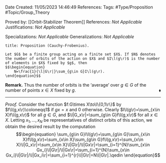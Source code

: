 <div class="topSpace"></div>

Date Created: 11/05/2023 14:46:49
References:
Tags: #Type/Proposition #Topic/Group_Theory

Proved by: [[Orbit-Stabilizer Theorem]]
References: <i>Not Applicable</i>
Justifications: <i>Not Applicable</i>

Specializations: <i>Not Applicable</i>
Generalizations: <i>Not Applicable</i>

``` ad-Proposition
title: Proposition (Cauchy-Frobenius).

Let $G$ be a finite group acting on a finite set $X$. If $N$ denotes the number of orbits of the action on $X$ and $I\l(g\r)$ is the number of elements in $X$ fixed by $g$, then
$$\begin{equation}
    N=\frac{1}{\l|G\r|}\sum_{g\in G}I\l(g\r).
\end{equation}$$

```

<b>Remark.</b> Thus the number of orbits is the ‘average’ over $g\in G$ of the number of points $x\in X$ fixed by $g$.<span style="float:right;">$\blacklozenge$</span>

---

<i>Proof.</i> Consider the function $f:G\times X\to\l\{0,1\r\}$ by $f\l(g,x\r)\coloneqq1$ if $gx=x$ and $0$ otherwise. Clearly $I\l(g\r)=\sum_{x\in X}f\l(g,x\r)$ for all $g\in G$, and $\l|G_x\r|=\sum_{g\in G}f\l(g,x\r)$ for all $x\in X$. Letting $x_1,\dots,x_N$ be representatives of distinct orbits of this action, we obtain the desired result by the computation
$$\begin{equation}
    \sum_{g\in G}I\l(g\r)=\sum_{g\in G}\sum_{x\in X}f\l(g,x\r)=\sum_{x\in X}\sum_{g\in G}f\l(g,x\r)=\sum_{x\in X}\l|G_x\r|=\sum_{x\in X}\l|G\r|/\l|Gx\r|=\sum_{i=1}^{N}\sum_{x\in Gx_i}\l|G\r|/\l|Gx\r|=\sum_{i=1}^{N}\sum_{x\in Gx_i}\l|G\r|/\l|Gx_i\r|=\sum_{i=1}^{r}\l|G\r|=N\l|G\r|.\qedin
\end{equation}$$
